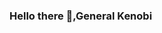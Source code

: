 ### Hello there 👋,General Kenobi

<!--
**BurningPheonix/BurningPheonix** is a ✨ _special_ ✨ repository because its `README.md` (this file) appears on your GitHub profile.

Here are some ideas to get you started:

- 🔭 I’m currently working on game dev with python.
- 👯 I’m looking to collaborate on projects regarding python.
- 🤔 I’m looking for help with improving my projects.
- 💬 Ask me about ...
- 📫 How to reach me: email at adarshdas950@gmail.com
- ⚡ Fun fact: i'm a kid
